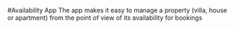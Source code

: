 #Availability App
The app makes it easy to manage a property (villa, house or apartment) from the point of view of its availability for bookings
